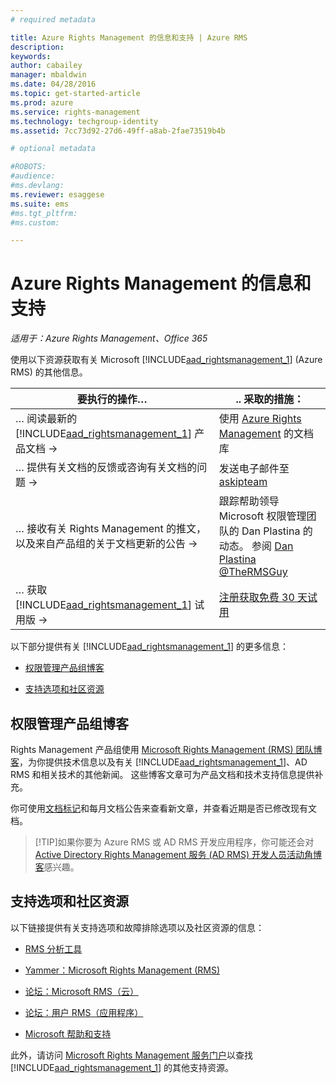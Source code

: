 ```yaml
---
# required metadata

title: Azure Rights Management 的信息和支持 | Azure RMS
description:
keywords:
author: cabailey
manager: mbaldwin
ms.date: 04/28/2016
ms.topic: get-started-article
ms.prod: azure
ms.service: rights-management
ms.technology: techgroup-identity
ms.assetid: 7cc73d92-27d6-49ff-a8ab-2fae73519b4b

# optional metadata

#ROBOTS:
#audience:
#ms.devlang:
ms.reviewer: esaggese
ms.suite: ems
#ms.tgt_pltfrm:
#ms.custom:

---
```


# Azure Rights Management 的信息和支持

*适用于：Azure Rights Management、Office 365*

使用以下资源获取有关 Microsoft [!INCLUDE[aad_rightsmanagement_1](../includes/aad_rightsmanagement_1_md.md)] (Azure RMS) 的其他信息。

|要执行的操作…|.. 采取的措施：|
|----------------|---------------|
|… 阅读最新的 [!INCLUDE[aad_rightsmanagement_1](../includes/aad_rightsmanagement_1_md.md)] 产品文档 →|使用 [Azure Rights Management](../understand-explore/azure-rights-management.md) 的文档库|
|… 提供有关文档的反馈或咨询有关文档的问题 →|发送电子邮件至 [askipteam](mailto:%20askipteam@microsoft.com?subject=Documentation%20feedback)|
|… 接收有关 Rights Management 的推文，以及来自产品组的关于文档更新的公告 →|跟踪帮助领导 Microsoft 权限管理团队的 Dan Plastina 的动态。 参阅 [Dan Plastina @TheRMSGuy](https://twitter.com/TheRMSGuy)|
|… 获取 [!INCLUDE[aad_rightsmanagement_1](../includes/aad_rightsmanagement_1_md.md)] 试用版 →|[注册获取免费 30 天试用](https://portal.microsoftonline.com/Signup/MainSignUp15.aspx?&amp;OfferId=A43415D3-404C-4df3-B31B-AAD28118A778&amp;dl=RIGHTSMANAGEMENT&amp;ali=1)|
以下部分提供有关 [!INCLUDE[aad_rightsmanagement_1](../includes/aad_rightsmanagement_1_md.md)] 的更多信息：


-   [权限管理产品组博客](information-support.md#BKMK_ProductGroupBlog)

-   [支持选项和社区资源](#support-options-and-community-resources)


## 权限管理产品组博客
Rights Management 产品组使用 [Microsoft Rights Management (RMS) 团队博客](http://blogs.technet.com/b/rms/)，为你提供技术信息以及有关 [!INCLUDE[aad_rightsmanagement_1](../includes/aad_rightsmanagement_1_md.md)]、AD RMS 和相关技术的其他新闻。 这些博客文章可为产品文档和技术支持信息提供补充。

你可使用[文档标记](http://blogs.technet.com/b/rms/archive/tags/docs/)和每月文档公告来查看新文章，并查看近期是否已修改现有文档。

> [!TIP]如果你要为 Azure RMS 或 AD RMS 开发应用程序，你可能还会对 [Active Directory Rights Management 服务 (AD RMS) 开发人员活动角博客](http://blogs.msdn.com/b/rms/)感兴趣。

## 支持选项和社区资源
以下链接提供有关支持选项和故障排除选项以及社区资源的信息：

-   [RMS 分析工具](http://www.microsoft.com/en-us/download/details.aspx?id=46437)

-   [Yammer：Microsoft Rights Management (RMS)](http://www.yammer.com/AskIPTeam)

-   [论坛：Microsoft RMS（云）](https://social.technet.microsoft.com/Forums/en-US/home?forum=rmscloud)

-   [论坛：用户 RMS（应用程序）](https://social.technet.microsoft.com/Forums/en-US/home?forum=rmsapps)

-   [Microsoft 帮助和支持](http://go.microsoft.com/fwlink/?LinkId=243064)

此外，请访问 [Microsoft Rights Management 服务门户](http://www.microsoft.com/rms)以查找 [!INCLUDE[aad_rightsmanagement_1](../includes/aad_rightsmanagement_1_md.md)] 的其他支持资源。





<!--HONumber=May16_HO2-->



